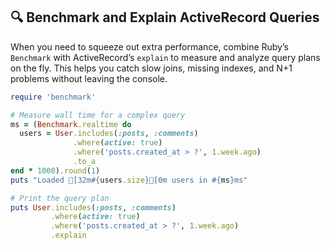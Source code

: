 ## 🔍 Benchmark and Explain ActiveRecord Queries

When you need to squeeze out extra performance, combine Ruby’s `Benchmark` with ActiveRecord’s `explain` to measure and analyze query plans on the fly. This helps you catch slow joins, missing indexes, and N+1 problems without leaving the console.

```ruby
require 'benchmark'

# Measure wall time for a complex query
ms = (Benchmark.realtime do
  users = User.includes(:posts, :comments)
              .where(active: true)
              .where('posts.created_at > ?', 1.week.ago)
              .to_a
end * 1000).round(1)
puts "Loaded [32m#{users.size}[0m users in #{ms}ms"

# Print the query plan
puts User.includes(:posts, :comments)
         .where(active: true)
         .where('posts.created_at > ?', 1.week.ago)
         .explain
```